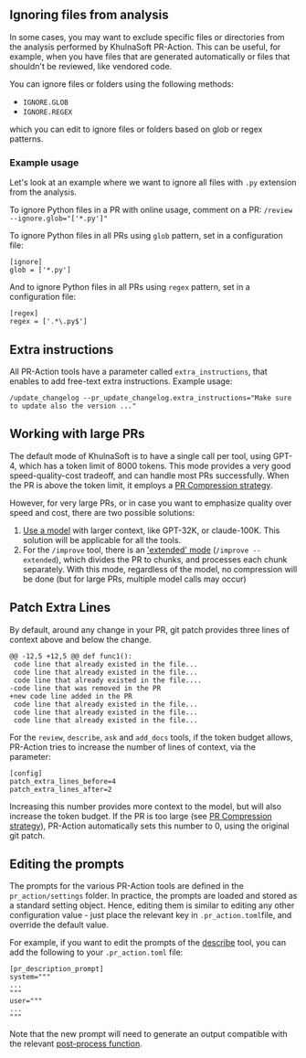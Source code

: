 ## Ignoring files from analysis

In some cases, you may want to exclude specific files or directories from the analysis performed by KhulnaSoft PR-Action. This can be useful, for example, when you have files that are generated automatically or files that shouldn't be reviewed, like vendored code.

You can ignore files or folders using the following methods:
 - `IGNORE.GLOB`
 - `IGNORE.REGEX`

which you can edit to ignore files or folders based on glob or regex patterns.

### Example usage

Let's look at an example where we want to ignore all files with `.py` extension from the analysis.

To ignore Python files in a PR with online usage, comment on a PR:
`/review --ignore.glob="['*.py']"`


To ignore Python files in all PRs using `glob` pattern, set in a configuration file:
```
[ignore]
glob = ['*.py']
```

And to ignore Python files in all PRs using `regex` pattern, set in a configuration file:
```
[regex]
regex = ['.*\.py$']
```

## Extra instructions

All PR-Action tools have a parameter called `extra_instructions`, that enables to add free-text extra instructions. Example usage:
```
/update_changelog --pr_update_changelog.extra_instructions="Make sure to update also the version ..."
```

## Working with large PRs

The default mode of KhulnaSoft is to have a single call per tool, using GPT-4, which has a token limit of 8000 tokens.
This mode provides a very good speed-quality-cost tradeoff, and can handle most PRs successfully.
When the PR is above the token limit, it employs a [PR Compression strategy](../core-abilities/index.md).

However, for very large PRs, or in case you want to emphasize quality over speed and cost, there are two possible solutions:
1) [Use a model](https://khulnasoft.github.io/Docs-PR-Action/usage-guide/#changing-a-model) with larger context, like GPT-32K, or claude-100K. This solution will be applicable for all the tools.
2) For the `/improve` tool, there is an ['extended' mode](https://khulnasoft.github.io/Docs-PR-Action/tools/#improve) (`/improve --extended`),
which divides the PR to chunks, and processes each chunk separately. With this mode, regardless of the model, no compression will be done (but for large PRs, multiple model calls may occur)



## Patch Extra Lines

By default, around any change in your PR, git patch provides three lines of context above and below the change.
```
@@ -12,5 +12,5 @@ def func1():
 code line that already existed in the file...
 code line that already existed in the file...
 code line that already existed in the file....
-code line that was removed in the PR
+new code line added in the PR
 code line that already existed in the file...
 code line that already existed in the file...
 code line that already existed in the file...
```

For the `review`, `describe`, `ask` and `add_docs` tools, if the token budget allows, PR-Action tries to increase the number of lines of context, via the parameter:
```
[config]
patch_extra_lines_before=4
patch_extra_lines_after=2
```

Increasing this number provides more context to the model, but will also increase the token budget.
If the PR is too large (see [PR Compression strategy](https://github.com/Khulnasoft/pr-action/blob/main/PR_COMPRESSION.md)), PR-Action automatically sets this number to 0, using the original git patch.


## Editing the prompts

The prompts for the various PR-Action tools are defined in the `pr_action/settings` folder.
In practice, the prompts are loaded and stored as a standard setting object.
Hence, editing them is similar to editing any other configuration value - just place the relevant key in `.pr_action.toml`file, and override the default value.

For example, if you want to edit the prompts of the [describe](https://github.com/Khulnasoft/pr-action/blob/main/pr_action/settings/pr_description_prompts.toml) tool, you can add the following to your `.pr_action.toml` file:
```
[pr_description_prompt]
system="""
...
"""
user="""
...
"""
```
Note that the new prompt will need to generate an output compatible with the relevant [post-process function](https://github.com/Khulnasoft/pr-action/blob/main/pr_action/tools/pr_description.py#L137).
